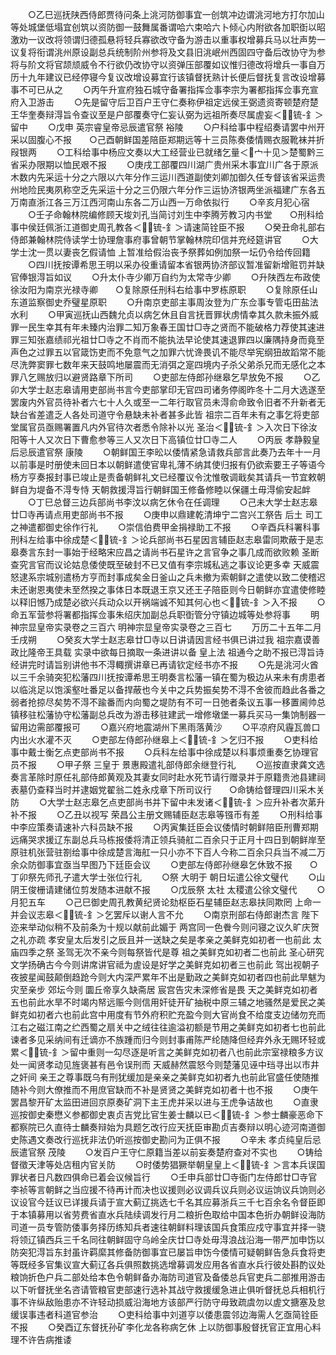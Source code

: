 <!-- { "loadSidebar": true } -->
　　○乙巳巡抚陕西侍郎贾待问条上洮河防御事宜一创筑冲边谓洮河地方打尔加山等处城堡低塌宜创筑以资防御一鼓舞属番谓哈六束哈六卜倾心内附欲各加职衘以昭激劝一议改将领谓归德孤悬将轻兵寡欲改守备为游击以重事权增募兵马以壮声势一议复将衔谓洮州原设副总兵统制阶州参将及文县旧洮岷州西固四守备后改协守为参将与阶文将官颉颃威令不行欲仍改协守以资弹压部覆如议惟归德改将增兵一事自万历十九年建议已经停寝今复议改增设募宜行该镇督抚熟计长便后督抚复言改设增募事不可已从之
　　○丙午升宣府独石城守备署指挥佥事李宗为署都指挥佥事充宣府入卫游击
　　○先是留守后卫百户王守仁奏称伊祖定远侯王弼遗资寄顿楚府楚王华奎奏辩淂旨令查议至是户部覆奏守仁妄认弼为远祖所奏尽属虗妄＜锍-釒＞留中
　　○戊申  英宗睿皇帝忌辰遣官祭  裕陵
　　○户科给事中程绍奏请罢中州开采以固腹心不报　　○己酉朝鲜国差陪臣郑期远等十三员陈奏倭情赐衣服靴袜并折叚银两
　　○工科给事中杨应文奏以大工经营业已就绪乞量＜宀十见＞楚蜀黔三省采办限期以恤民艰不报
　　○庚戌工部覆四川湖广贵州采木事宜川广各于原派木数内先采运十分之六限以六年分作三运川西道副使刘卿加御久任专督该省采运贵州地险民夷夙称空乏先采运十分之三仍限六年分作三运协济银两坐派福建广东各五万南直浙江各三万江西河南山东各二万山西一万命依拟行
　　○辛亥月犯心宿
　　○壬子命翰林院编修顾天埈刘孔当简讨刘生中李腾芳教习内书堂　　○刑科给事中侯廷佩浙江道御史周孔教各＜锍-釒＞请速简铨臣不报
　　○癸丑命礼部右侍郎兼翰林院侍读学士协理詹事府事曾朝节掌翰林院印信并充经筵讲官
　　○大学士沈一贯以妻丧乞假请恤  上暂准给假治丧予祭葬如例加祭一坛仍令给传回籍
　　○四川抚按谭希思王明以采办役重请留本省银两协济部议暂准留新增赃罚并缺官俸银淂旨如议
　　○升太仆寺少卿万自约为太常寺少卿
　　○升陕西左布政使徐汝阳为南京光禄寺卿　　○复除原任刑科右给事中罗栋原职
　　○复除原任山东道监察御史乔璧星原职
　　○升南京吏部主事周汝登为广东佥事专管屯田盐法水利
　　○甲寅巡抚山西魏允贞以病乞休且自言抚晋罪状虏情幸其久款未振外威罪一民生幸其有年未臻内治罪二知万象春王国廿□寺之贤而不能破格力荐使其速进罪三知张嘉绩祁光祖廿□寺之不肖而不能执法早论使其速退罪四以廉隅持身而竟至声色之过罪五以官箴饬吏而不免意气之加罪六忧谗畏讥不能尽举宪纲狃故蹈常不能尽洗弊窦罪七数年来天鼓鸣地屡震而无消弭之寔四境内子杀父弟杀兄而无感化之本罪八乞赐放归以避贤路章下所司
　　○吏部左侍郎孙继皋乞早放免不报
　　○乙卯大学士赵志皋请用吏部尚书言今吏部掌印无官四司诸务停阁昨冬十二月大选遂至罢废内外官员待补者六七十人久或至一二年行取官员未淂俞命致令旧者不升新者无缺台省差遣乏人各处司道守令悬缺未补者甚多此皆  祖宗二百年未有之事乞将吏部堂属官员亟赐署置凡内外官待次者悉令除补以光  圣治＜锍-釒＞入次日下徐汝阳等十人又次日下曹愈参等三人又次日下高镇位廿□寺二人
　　○丙辰  孝静毅皇后忌辰遣官祭  康陵
　　○朝鲜国王李昖以倭情紧急请救兵部言此奏乃去年十一月以前事是时册使未回日本以朝鲜遣使官卑礼薄不纳其使归报有仍欲索要王子等语今杨方亨奏报封事已竣止是责备朝鲜礼文已经覆议令沈惟敬调戢矣其请兵一节宜敕朝鲜自为堤备不淂专恃  天朝救援淂旨行朝鲜国王修备修睦以保疆土毋淂偷安起衅
　　○丁巳总督三边兵部尚书李汶以病乞休令在任调理
　　○己未大学士赵志皋廿□寺再请点用吏部尚书不报
　　○庚申以鼎建乾清坤宁二宫兴工祭告  后土  司工之神遣都御史徐作行礼
　　○崇信伯费甲金捐禄助工不报
　　○辛酉兵科署科事刑科左给事中徐成楚＜锍-釒＞论兵部尚书石星因言辅臣赵志皋雷同欺蔽于是志皋奏言东封一事始于经略宋应昌之请尚书石星许之言官争之事几成而欲败赖  圣断查究言官而议论姑息倭使既至破封不已又值有李宗城私逃之事议论更多幸  天威震怒逮系宗城别遣杨方亨而封事成矣金日釜山之兵未撤为索朝鲜之遣使以致二使稽迟未还谢恩夷使未至然揆之事体日本既退王京又还王子陪臣则今日朝鲜亦宜遣使修睦以释旧憾乃成楚必欲兴兵动众以开祸端诚不知其何心也＜锍-釒＞入不报
　　○命五军营参将署都指挥佥事朱绍庆加副总兵职衘管分守镇边城等处参将事
　　明神宗显皇帝实录卷之三百六
明神宗显皇帝实录卷之三百七
　　万历二十五年二月壬戌朔
　　○癸亥大学士赵志皋廿□寺以日讲请因言经书俱已讲过我  祖宗嘉谟善政比隆帝王具载  实录中欲每日摘取一条进讲以备  皇上法  祖通今之助不报已淂旨诗经讲完时请旨别讲他书不淂輙撰讲章已再请钦定经书亦不报
　　○先是洮河火酋以三千余骑突犯松藩四川抚按谭希思王明奏言松藩一镇在蜀为极边从来未有虏患者以临洮足以饱溪壑吐番足以备捍蔽也今关中之兵势振矣势不淂不舍彼而趋此各番之弱者抢掠尽矣势不淂不踰番而内向蜀之堤防有不可一日弛者条议五事一移置阃帅总镇移驻松藩协守松藩副总兵改为游击移驻建武一增修墩堡一募兵买马一集饷制器一留用边需部覆报可
　　○嘉兴府地震湖州下黑雨落黄沙
　　○平凉府风霾瓦兽口内出火水灌不灭
　　○吏部左侍郎孙继皋上＜锍-釒＞乞归不报
　　○吏科给事中戴士衡乞点吏部尚书不报
　　○兵科左给事中徐成楚以科事烦重奏乞协理官员不报
　　○甲子祭  三皇于  景惠殿遣礼部侍郎余继登行礼
　　○巡按直隶龚文选奏言革除时原任礼部侍郎黄观及其妻女同时赴水死节请行赠录并于原籍贵池县建祠表墓仍查释当时并逮姻党翟翁二姓永戍章下所司议行　　○命铸给督理四川采木关防
　　○大学士赵志皋乞点吏部尚书并下留中未发诸＜锍-釒＞应升补者次苐升补不报
　　○乙丑以视写  荣昌公主册文赐辅臣赵志皋等镪币有差
　　○刑科给事中李应策奏请速补六科员缺不报
　　○丙寅集廷臣会议倭情时朝鲜陪臣刑曹郑期远痛哭求援辽东副总兵马栋报倭将清正领兵骑舡二百余只于正月十四日到朝鲜岸至原驻机张营驻劄给事中徐成楚言海舡一只小亦不下百人今称二百余只兵当不减二万余众防御事宜亟当早图乃下廷臣会议
　　○吏部左侍郎孙继皋乞休致不报　　○丁卯祭先师孔子遣大学士张位行礼
　　○祭  大明于  朝日坛遣公徐文璧代
　　○山阴王俊栅请建储位剪发随本进献不报
　　○戊辰祭  太社  太稷遣公徐文璧代
　　○月犯五车
　　○己巳御史周孔教黄纪贤论劾枢臣石星辅臣赵志皋扶同欺罔  上命一并会议志皋＜锍-釒＞乞罢斥以谢人言不允
　　○南京刑部右侍郎谢杰言  陛下迩来举动似稍不及前条为十规以献前此媚于  两宫同一色餋今则问寝之议久旷庆贺之礼亦疏  孝安皇太后发引之辰且并一送缺之矣是孝亲之美鲜克如初者一也前此  太庙四季之祭  圣驾无次不亲今则每祭皆代是尊  祖之美鲜克如初者二也前此  圣心研究文学扬确古今今则讲席讲官祗为虗设是好学之美鲜克如初者三也前此  驾出视朝子夜披星闻鼓颠倒趋跄今则大内深严累年不出是勤政之美鲜克如初者四也前此旱魃为灾至亲步  郊坛今则  圜丘帝享久缺斋居  宸宫告灾未深修省是畏  天之美鲜克如初者五也前此水旱不时竭内帑远赈今则信用奸徒开矿抽税中原三辅之地骚然是爱民之美鲜克如初者六也前此宫中用度有节外府积贮充盈今则大官尚食不给度支边储勿充而江右之磁江南之纻西蜀之扇关中之绒往往逾溢初额是节用之美鲜克如初者七也前此谏者多见采纳间有迁谪亦不族踵而归今则封事甫陈严纶随降但经弃外永无赐环轻或累＜锍-釒＞留中重则一勾尽逐是听言之美鲜克如初者八也前此宗室禄粮多方议处一闻贤孝动见旌褒甚有邑令误刑而  天威赫然震怒今则楚藩见诬中珰寻出以市井之奸间  亲王之尊事既乌有刑犹缓加是亲亲之美鲜克如初者九也前此官盛任使随推随补今则大僚推而不用庶官缺而不补是贤贤之美鲜克如初者十也不报
　　○庚午罢昌黎开矿太监田进回京原奏矿洞下主王虎并采以进与王虎争诘故也
　　○直隶巡按御史秦懋义参都御史衷贞吉党比官生姜士麟以已＜锍-釒＞参士麟豪恶命下都察院已久直待士麟奏辩始为具题乞改行应天抚臣审勘贞吉奏辩以明心迹河南道御史陈遇文奏改行巡抚非法仍听巡按御史勘问为正俱不报
　　○辛未  孝贞纯皇后忌辰遣官祭  茂陵
　　○发百户王守仁原籍当差以前妄奏楚府查对不实也
　　○铸给督徵天津等处店租内官关防
　　○时倭势猖獗举朝皇皇上＜锍-釒＞言本兵误国罪状者日凡数四俱命已着会议候旨行
　　○壬申兵部廿□寺衙门左侍郎廿□寺官李祯等言朝鲜之当应援不待再计而决也议援则必议调兵议兵则必议运饷议兵饷则必议设官今廷议已详援兵请于宣大蓟辽挑选七千名其应募浙兵三千七百余名令督臣即于本镇募用以省劳费省直水兵陆续调发行月二粮折色取给中国本色折办朝鲜设海防司道一员专管防倭事务择历练知兵者速往朝鲜料理该国兵食策应戍守事宜并择一骁将领辽镇西兵三千名同往朝鲜固守乌岭全庆廿□寺处毋淂浪战沿海一带严加申饬以防突犯淂旨东封虽许羁縻其修备防御事宜已屡旨申饬今倭情可疑朝鲜告急兵食将吏等既经多官集议宣大蓟辽各兵俱照数挑选增募调发应用各省直水兵行彼处斟酌议处粮饷折色户兵二部处给本色令朝鲜备办海防司道官及备倭总兵官吏兵二部推用游击以下听督抚坐名咨请管粮官吏部速行选补其战守救援缓急进止俱听督抚总兵相机行事不许纵敌贻患亦不许轻动损威沿海地方该部严行防守毋致疏虞勿以虗文搪塞及怠缓误事违者科道官参治
　　○吏科给事中刘道亨以倭患震邻边海需人乞亟简铨臣不报
　　○癸酉辽东督抚孙矿李化龙各称病乞休  上以防御事殷督抚官正宜用心料理不许告病推诿
